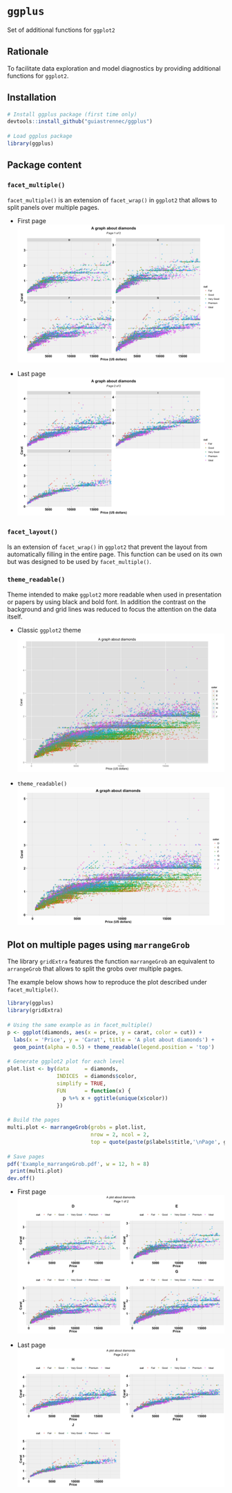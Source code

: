 # `ggplus`
Set of additional functions for `ggplot2`

## Rationale
To facilitate data exploration and model diagnostics by providing additional functions for `ggplot2`.

## Installation
```r
# Install ggplus package (first time only)
devtools::install_github("guiastrennec/ggplus")

# Load ggplus package
library(ggplus)
```
## Package content
### `facet_multiple()`
`facet_multiple()` is an extension of `facet_wrap()` in `ggplot2` that allows to split panels over multiple pages.

+ First page   
![page1](inst/img/facet_multiple_1.png)

+ Last page   
![page2](inst/img/facet_multiple_2.png)


### `facet_layout()`
Is an extension of `facet_wrap()` in `ggplot2` that prevent the layout from automatically filling in the entire page. This function can be used on its own but was designed to be used by `facet_multiple()`.


### `theme_readable()`
Theme intended to make `ggplot2` more readable when used in presentation or papers by using black and bold font. In addition the contrast on the background and grid lines was reduced to focus the attention on the data itself.

+ Classic `ggplot2` theme   
![theme_classic](inst/img/theme_classic.png)

+ `theme_readable()`   
![theme_readable](inst/img/theme_readable.png)


## Plot on multiple pages using `marrangeGrob`
The library `gridExtra` features the function `marrangeGrob` an equivalent to `arrangeGrob` that allows to split the grobs over multiple pages.

The example below shows how to reproduce the plot described under `facet_multiple()`.
```r
library(ggplus)
library(gridExtra)

# Using the same example as in facet_multiple()
p <- ggplot(diamonds, aes(x = price, y = carat, color = cut)) + 
  labs(x = 'Price', y = 'Carat', title = 'A plot about diamonds') +
  geom_point(alpha = 0.5) + theme_readable(legend.position = 'top')

# Generate ggplot2 plot for each level
plot.list <- by(data     = diamonds, 
                INDICES  = diamonds$color, 
                simplify = TRUE,
                FUN      = function(x) {
                  p %+% x + ggtitle(unique(x$color))
                })

# Build the pages
multi.plot <- marrangeGrob(grobs = plot.list, 
                           nrow = 2, ncol = 2, 
                           top = quote(paste(p$labels$title,'\nPage', g, 'of', pages)))

# Save pages
pdf('Example_marrangeGrob.pdf', w = 12, h = 8)
 print(multi.plot)
dev.off()
```

+ First page   
![page3](inst/img/marrangeGrob_1.png)

+ Last page   
![page4](inst/img/marrangeGrob_2.png)
